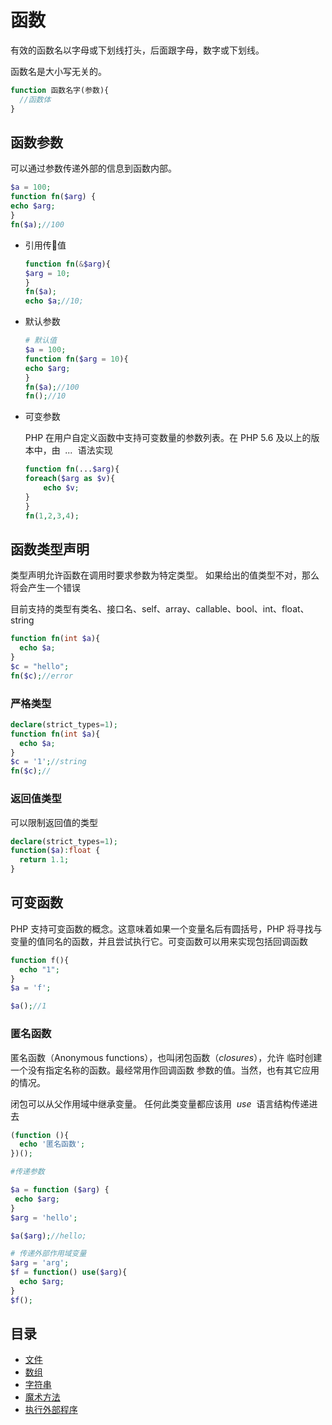 # 函数

有效的函数名以字母或下划线打头，后面跟字母，数字或下划线。

函数名是大小写无关的。

```php
function 函数名字(参数){
  //函数体
}
```

## 函数参数

可以通过参数传递外部的信息到函数内部。

```php
$a = 100;
function fn($arg) {
echo $arg;
}
fn($a);//100
```

- 引用传值
    ```php
    function fn(&$arg){
    $arg = 10;
    }
    fn($a);
    echo $a;//10;
    ```
- 默认参数
    ```php
    # 默认值
    $a = 100;
    function fn($arg = 10){
    echo $arg;
    }
    fn($a);//100
    fn();//10
    ```
- 可变参数

    PHP 在用户自定义函数中支持可变数量的参数列表。在 PHP 5.6 及以上的版本中，由  *...*  语法实现

    ```php
    function fn(...$arg){
    foreach($arg as $v){
        echo $v;
    }
    }
    fn(1,2,3,4);
    ```

## 函数类型声明

类型声明允许函数在调用时要求参数为特定类型。 如果给出的值类型不对，那么将会产生一个错误

目前支持的类型有类名、接口名、self、array、callable、bool、int、float、string

```php
function fn(int $a){
  echo $a;
}
$c = "hello";
fn($c);//error
```

### 严格类型

```php
declare(strict_types=1);
function fn(int $a){
  echo $a;
}
$c = '1';//string
fn($c);//
```

### 返回值类型

可以限制返回值的类型

```php
declare(strict_types=1);
function($a):float {
  return 1.1;
}
```

## 可变函数

PHP 支持可变函数的概念。这意味着如果一个变量名后有圆括号，PHP 将寻找与变量的值同名的函数，并且尝试执行它。可变函数可以用来实现包括回调函数

```php
function f(){
  echo "1";
}
$a = 'f';

$a();//1
```

### 匿名函数

匿名函数（Anonymous functions），也叫闭包函数（_closures_），允许 临时创建一个没有指定名称的函数。最经常用作回调函数 参数的值。当然，也有其它应用的情况。

闭包可以从父作用域中继承变量。 任何此类变量都应该用  *use*  语言结构传递进去

```php
(function (){
  echo '匿名函数';
})();

#传递参数

$a = function ($arg) {
 echo $arg;
}
$arg = 'hello';

$a($arg);//hello;

# 传递外部作用域变量
$arg = 'arg';
$f = function() use($arg){
  echo $arg;
}
$f();
```

## 目录

- [文件](file.md)
- [数组](array.md)
- [字符串](string.md)
- [魔术方法](magic-function.md)
- [执行外部程序](shell-exec.md)
